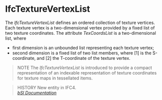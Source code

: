 IfcTextureVertexList
====================
The _IfcTextureVertexList_ defines an ordered collection of texture vertices.
Each texture vertex is a two-dimensional vertex provided by a fixed list of
two texture coordinates. The attribute _TexCoordsList_ is a two-dimensional
list, where  
  
* first dimension is an unbounded list representing each texture vertex;   
* second dimension is a fixed list of two list members, where [1] is the S-coordinate, and [2] the T-coordinate of the texture vertex.   
  
> NOTE  The _IfcTextureVertexList_ is introduced to provide a compact
> representation of an indexable representation of texture coordinates for
> texture maps in tessellated items.  
  
> HISTORY  New entity in IFC4.  
[ _bSI
Documentation_](https://standards.buildingsmart.org/IFC/DEV/IFC4_2/FINAL/HTML/schema/ifcpresentationappearanceresource/lexical/ifctexturevertexlist.htm)


